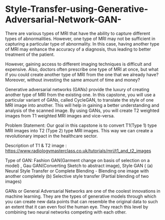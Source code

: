 # Style-Transfer-using-Generative-Adversarial-Network-GAN-
There are various types of MRI that have the ability to capture different types of abnormalities. However, one type of MRI may not be sufficient in capturing a particular type of abnormality. In this case, having another type of MRI may enhance the accuracy of a diagnosis, thus leading to better treatment of the patient.

 

However, gaining access to different imaging techniques is difficult and expensive. Also, doctors often prescribe one type of MRI at once, but what if you could create another type of MRI from the one that we already have? Moreover, without investing the same amount of time and money?

 

Generative adversarial networks (GANs) provide the luxury of creating another type of MRI from the existing one. In this capstone, you will use a particular variant of GANs, called CycleGAN, to translate the style of one MRI image into another. This will help in gaining a better understanding and analysis of the scanned image. By using GANs, you will create T2 weighted images from T1 weighted MRI images and vice-versa.

Problem Statement: Our goal in this capstone is to convert T1(Type 1) type MRI images into T2 (Type 2) type MRI images. This way we can create a revolutionary impact in the healthcare sector.

Description of T1 & T2 image : https://www.radiologymasterclass.co.uk/tutorials/mri/t1_and_t2_images

Type of GAN: Fashion GAN(Garment change on basis of selection on a model) , Gau GAN(Converting Sketch to abstract image), Style GAN ( (a) Neural Style Transfer or Complete Blending - Blending one image with another completely (b) Selective style transfer (Partial blending of two images)


GANs or General Adversarial Networks are one of the coolest innovations in machine learning.  They are the types of generative models through which you can create new data points that can resemble the original data to such an extent that it can even fool the human eye.  They reach this level by combining two neural networks competing with each other. 

